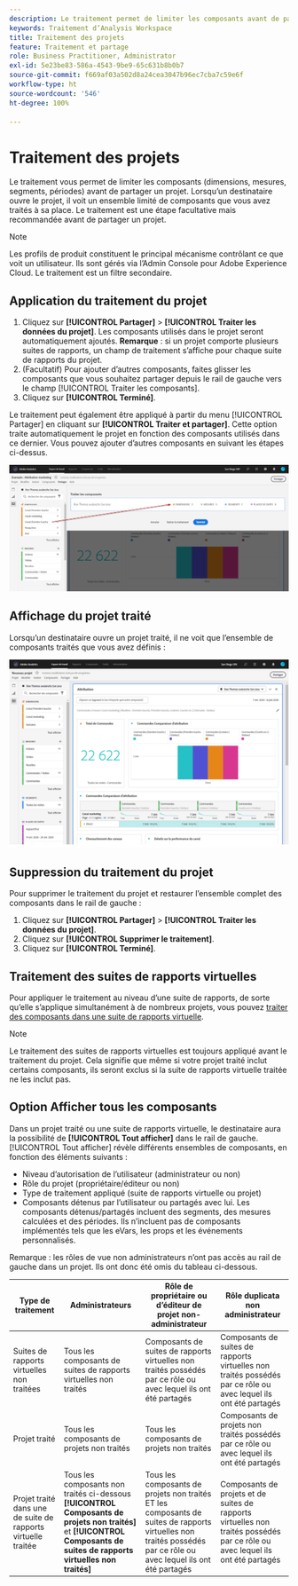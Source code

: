 ```yaml
---
description: Le traitement permet de limiter les composants avant de partager un projet.
keywords: Traitement d’Analysis Workspace
title: Traitement des projets
feature: Traitement et partage
role: Business Practitioner, Administrator
exl-id: 5e23be83-586a-4543-9be9-65c631b8b0b7
source-git-commit: f669af03a502d8a24cea3047b96ec7cba7c59e6f
workflow-type: ht
source-wordcount: '546'
ht-degree: 100%

---
```


# Traitement des projets

Le traitement vous permet de limiter les composants (dimensions, mesures, segments, périodes) avant de partager un projet. Lorsqu’un destinataire ouvre le projet, il voit un ensemble limité de composants que vous avez traités à sa place. Le traitement est une étape facultative mais recommandée avant de partager un projet.

>[!NOTE]
> Les profils de produit constituent le principal mécanisme contrôlant ce que voit un utilisateur. Ils sont gérés via l’Admin Console pour Adobe Experience Cloud. Le traitement est un filtre secondaire.

## Application du traitement du projet

1. Cliquez sur **[!UICONTROL Partager]** > **[!UICONTROL Traiter les données du projet]**.
Les composants utilisés dans le projet seront automatiquement ajoutés.
   **Remarque** : si un projet comporte plusieurs suites de rapports, un champ de traitement s’affiche pour chaque suite de rapports du projet.
1. (Facultatif) Pour ajouter d’autres composants, faites glisser les composants que vous souhaitez partager depuis le rail de gauche vers le champ [!UICONTROL Traiter les composants].
1. Cliquez sur **[!UICONTROL Terminé]**.

Le traitement peut également être appliqué à partir du menu [!UICONTROL Partager] en cliquant sur **[!UICONTROL Traiter et partager]**. Cette option traite automatiquement le projet en fonction des composants utilisés dans ce dernier. Vous pouvez ajouter d’autres composants en suivant les étapes ci-dessus.

![](assets/curation-field.png)

## Affichage du projet traité

Lorsqu’un destinataire ouvre un projet traité, il ne voit que l’ensemble de composants traités que vous avez définis :

![](assets/curate-project.png)

## Suppression du traitement du projet

Pour supprimer le traitement du projet et restaurer l’ensemble complet des composants dans le rail de gauche :

1. Cliquez sur **[!UICONTROL Partager]** > **[!UICONTROL Traiter les données du projet]**.
1. Cliquez sur **[!UICONTROL Supprimer le traitement]**.
1. Cliquez sur **[!UICONTROL Terminé]**.

## Traitement des suites de rapports virtuelles

Pour appliquer le traitement au niveau d’une suite de rapports, de sorte qu’elle s’applique simultanément à de nombreux projets, vous pouvez [traiter des composants dans une suite de rapports virtuelle](https://experienceleague.adobe.com/docs/analytics/components/virtual-report-suites/vrs-components.html?lang=fr).

>[!NOTE]
> Le traitement des suites de rapports virtuelles est toujours appliqué avant le traitement du projet. Cela signifie que même si votre projet traité inclut certains composants, ils seront exclus si la suite de rapports virtuelle traitée ne les inclut pas.

## Option Afficher tous les composants

Dans un projet traité ou une suite de rapports virtuelle, le destinataire aura la possibilité de **[!UICONTROL Tout afficher]** dans le rail de gauche. [!UICONTROL Tout afficher] révèle différents ensembles de composants, en fonction des éléments suivants :

* Niveau d’autorisation de l’utilisateur (administrateur ou non)
* Rôle du projet (propriétaire/éditeur ou non)
* Type de traitement appliqué (suite de rapports virtuelle ou projet)
* Composants détenus par l’utilisateur ou partagés avec lui. Les composants détenus/partagés incluent des segments, des mesures calculées et des périodes. Ils n’incluent pas de composants implémentés tels que les eVars, les props et les événements personnalisés.

Remarque : les rôles de vue non administrateurs n’ont pas accès au rail de gauche dans un projet. Ils ont donc été omis du tableau ci-dessous.

| Type de traitement | Administrateurs | Rôle de propriétaire ou d’éditeur de projet non-administrateur | Rôle duplicata non administrateur |
|---|---|---|---|
| Suites de rapports virtuelles non traitées | Tous les composants de suites de rapports virtuelles non traités | Composants de suites de rapports virtuelles non traités possédés par ce rôle ou avec lequel ils ont été partagés | Composants de suites de rapports virtuelles non traités possédés par ce rôle ou avec lequel ils ont été partagés |
| Projet traité | Tous les composants de projets non traités | Tous les composants de projets non traités | Composants de projets non traités possédés par ce rôle ou avec lequel ils ont été partagés |
| Projet traité dans une de suite de rapports virtuelle traitée | Tous les composants non traités ci-dessous  **[!UICONTROL Composants de projets non traités]** et **[!UICONTROL Composants de suites de rapports virtuelles non traités]** | Tous les composants de projets non traités ET les composants de suites de rapports virtuelles non traités possédés par ce rôle ou avec lequel ils ont été partagés | Composants de projets et de suites de rapports virtuelles non traités possédés par ce rôle ou avec lequel ils ont été partagés |

